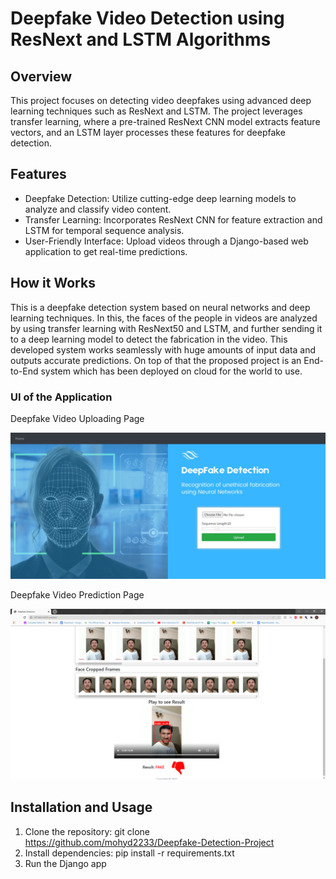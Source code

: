 # Deepfake Video Detection using ResNext and LSTM Algorithms

## Overview
This project focuses on detecting video deepfakes using advanced deep learning techniques such as ResNext and LSTM. The project leverages transfer learning, where a pre-trained ResNext CNN model extracts feature vectors, and an LSTM layer processes these features for deepfake detection.

## Features
- Deepfake Detection: Utilize cutting-edge deep learning models to analyze and classify video content.
- Transfer Learning: Incorporates ResNext CNN for feature extraction and LSTM for temporal sequence analysis.
- User-Friendly Interface: Upload videos through a Django-based web application to get real-time predictions.

## How it Works
This is a deepfake detection system based on neural networks and deep learning techniques. In this, the faces of the people in videos are analyzed by using transfer learning with ResNext50 and LSTM, and further sending it to a deep learning model to detect the fabrication in the video. This developed system works seamlessly with huge amounts of input data and outputs accurate predictions. On top of that the proposed project is an End-to-End system which has been deployed on cloud for the world to use.

### UI of the Application

Deepfake Video Uploading Page

<p align="center">
  <img src="https://github.com/mohyd2233/Deepfake-Detection-Project/blob/main/github_assets/main_landing_page.jpeg" />
</p>

Deepfake Video Prediction Page

<p align="center">
  <img src="https://github.com/mohyd2233/Deepfake-Detection-Project/blob/main/github_assets/prediction_page.png" />
</p>

## Installation and Usage
1. Clone the repository: git clone https://github.com/mohyd2233/Deepfake-Detection-Project
2. Install dependencies: pip install -r requirements.txt
3. Run the Django app